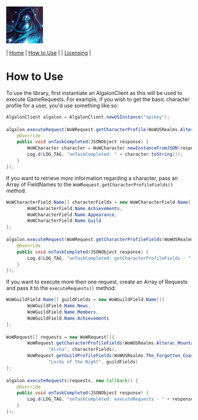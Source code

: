 ![Algalon_Icon](./Algalon_Icon-100x100.jpg "Algalon")

| [Home](./README.md) | [How to Use](./HowToUse.md) | | [Licensing](./LICENSING.md) |

# How to Use

To use the library, first instantiate an AlgalonClient as this will be used to execute GameRequests.
For example, if you wish to get the basic character profile for a user, you'd use something like so:

```java
AlgalonClient algalon = AlgalonClient.newUSInstance("apikey");

algalon.executeRequest(WoWRequest.getCharacterProfile(WoWUSRealms.Alterac_Mountains, "Alcha"), new Callback() {
    @Override
    public void onTaskCompleted(JSONObject response) {
        WoWCharacter character = WoWCharacter.newInstanceFromJSON(response);
        Log.d(LOG_TAG, "onTaskCompleted: " + character.toString());
    }
});
```

If you want to retrieve _more_ information regarding a character, pass an Array of FieldNames to the
`WoWRequest.getCharacterProfileFields()` method.

```java
WoWCharacterField.Name[] characterFields = new WoWCharacterField.Name[]{
        WoWCharacterField.Name.Achievements,
        WoWCharacterField.Name.Appearance,
        WoWCharacterField.Name.Guild
};

algalon.executeRequest(WoWRequest.getCharacterProfileFields(WoWUSRealms.Kiljaeden, "Ndevar", characterFields), new Callback() {
    @Override
    public void onTaskCompleted(JSONObject response) {
        Log.d(LOG_TAG, "onTaskCompleted: getCharacterProfileFields - " + response.toString());
    }
});
```

If you want to execute more then one request, create an Array of Requests and pass it to the
`executeRequests()` method:

```java
WoWGuildField.Name[] guildFields = new WoWGuildField.Name[]{
        WoWGuildField.Name.News,
        WoWGuildField.Name.Members,
        WoWGuildField.Name.Achievements
};

WoWRequest[] requests = new WoWRequest[]{
        WoWRequest.getCharacterProfileFields(WoWUSRealms.Alterac_Mountains, 
                "Alcha", characterFields),
        WoWRequest.getGuildProfileFields(WoWUSRealms.The_Forgotten_Coast, 
                "Lords of the Night", guildFields)
};

algalon.executeRequests(requests, new Callback() {
    @Override
    public void onTaskCompleted(JSONObject response) {
        Log.d(LOG_TAG, "onTaskCompleted: executeRequests - " + response.toString());
    }
});
```